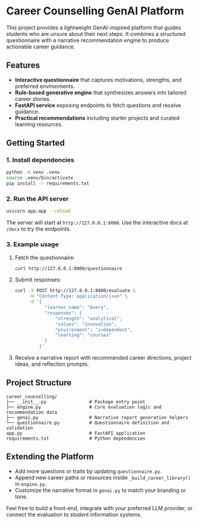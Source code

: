 # Career Counselling GenAI Platform

This project provides a lightweight GenAI-inspired platform that guides students who are unsure about their next steps. It combines a structured questionnaire with a narrative recommendation engine to produce actionable career guidance.

## Features

- **Interactive questionnaire** that captures motivations, strengths, and preferred environments.
- **Rule-based generative engine** that synthesizes answers into tailored career stories.
- **FastAPI service** exposing endpoints to fetch questions and receive guidance.
- **Practical recommendations** including starter projects and curated learning resources.

## Getting Started

### 1. Install dependencies

```bash
python -m venv .venv
source .venv/bin/activate
pip install -r requirements.txt
```

### 2. Run the API server

```bash
uvicorn app:app --reload
```

The server will start at `http://127.0.0.1:8000`. Use the interactive docs at `/docs` to try the endpoints.

### 3. Example usage

1. Fetch the questionnaire:
   ```bash
   curl http://127.0.0.1:8000/questionnaire
   ```
2. Submit responses:
   ```bash
   curl -X POST http://127.0.0.1:8000/evaluate \
        -H "Content-Type: application/json" \
        -d '{
              "learner_name": "Avery",
              "responses": {
                  "strength": "analytical",
                  "values": "innovation",
                  "environment": "independent",
                  "learning": "courses"
              }
            }'
   ```
3. Receive a narrative report with recommended career directions, project ideas, and reflection prompts.

## Project Structure

```
career_counselling/
├── __init__.py                # Package entry point
├── engine.py                  # Core evaluation logic and recommendation data
├── genai.py                   # Narrative report generation helpers
└── questionnaire.py           # Questionnaire definition and validation
app.py                         # FastAPI application
requirements.txt               # Python dependencies
```

## Extending the Platform

- Add more questions or traits by updating `questionnaire.py`.
- Append new career paths or resources inside `_build_career_library()` in `engine.py`.
- Customize the narrative format in `genai.py` to match your branding or tone.

Feel free to build a front-end, integrate with your preferred LLM provider, or connect the evaluation to student information systems.
